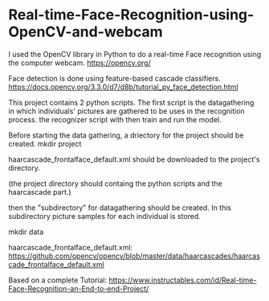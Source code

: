 # Real-time-Face-Recognition-using-OpenCV-and-webcam


I used the OpenCV library in Python to do a real-time Face recognition using the computer webcam.
https://opencv.org/

Face detection is done using feature-based cascade classifiers.
https://docs.opencv.org/3.3.0/d7/d8b/tutorial_py_face_detection.html

This project contains 2 python scripts. The  first script is the datagathering in which individuals' pictures are gathered to be uses in the recognition process.
the recognizer script with then train and run the model.

Before starting the data gathering, a driectory for the project should be created.
mkdir project

haarcascade_frontalface_default.xml should be downloaded to the project's directory.

(the project directory should containg the python scripts and the haarcascade part.)

then the "subdirectory" for datagathering should be created. In this subdirectory picture samples for each individual is stored.

mkdir data


haarcascade_frontalface_default.xml:
https://github.com/opencv/opencv/blob/master/data/haarcascades/haarcascade_frontalface_default.xml

Based on a complete Tutorial:
https://www.instructables.com/id/Real-time-Face-Recognition-an-End-to-end-Project/





